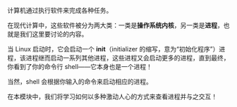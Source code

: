 计算机通过执行软件来完成各种任务。

在现代计算中，这些软件被分为两大类：一类是**操作系统内核**，另一类是**进程**，也就是我们这里要讨论的内容。

当 Linux 启动时，它会启动一个 **init**（initializer 的缩写，意为“初始化程序”）进程，该进程继而启动一系列其他进程，这些进程又会启动更多的进程，直到最终，你看到了你的命令行 shell——它本身也是一个进程！

当然，shell 会根据你输入的命令来启动相应的进程。

在本模块中，我们将学习如何以多种激动人心的方式来查看进程并与之交互！
